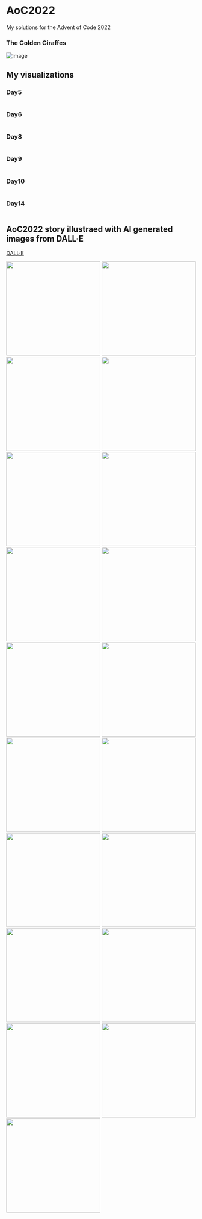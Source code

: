 # AoC2022
My solutions for the Advent of Code 2022


### The Golden Giraffes
![image](https://github.com/AndreaBarghetti/AdventOfCode/blob/main/AoC2021/golden_giraffes.png)


## My visualizations

### Day5
![<img src="AoC2021/Day5/animation.gif" width="500"/>](AoC2021/Day5/animation.gif)

### Day6
![<img src="AoC2021/Day6/animation.gif" width="500"/>](AoC2021/Day6/animation.gif)

### Day8
![<img src="AoC2021/Day8/animation.gif" width="500"/>](AoC2021/Day8/animation.gif)

### Day9
![<img src="AoC2021/Day9/animation.gif" width="500"/>](AoC2021/Day9/animation.gif)

### Day10
![<img src="AoC2021/Day10/animation.gif" width="500"/>](AoC2021/Day10/animation.gif)

### Day14
![<img src="AoC2021/Day14/animation.gif" width="500"/>](AoC2021/Day14/animation.gif)

## AoC2022 story illustraed with AI generated images from DALL·E
[DALL·E](https://labs.openai.com/)

<img src="AoC2021/Day1/DALL·E.png" width="250"/> <img src="AoC2021/Day2/DALL·E.png" width="250"/> <img src="AoC2021/Day3/DALL·E.png" width="250"/> <img src="AoC2021/Day4/DALL·E.png" width="250"/> <img src="AoC2021/Day5/DALL·E.png" width="250"/> <img src="AoC2021/Day6/DALL·E.png" width="250"/> <img src="AoC2021/Day7/DALL·E.png" width="250"/> <img src="AoC2021/Day8/DALL·E.png" width="250"/> <img src="AoC2021/Day9/DALL·E.png" width="250"/> <img src="AoC2021/Day10/DALL·E.png" width="250"/> <img src="AoC2021/Day11/DALL·E.png" width="250"/> <img src="AoC2021/Day12/DALL·E.png" width="250"/> <img src="AoC2021/Day13/DALL·E.png" width="250"/> <img src="AoC2021/Day14/DALL·E.png" width="250"/> <img src="AoC2021/Day15/DALL·E.png" width="250"/> <img src="AoC2021/Day16/DALL·E.png" width="250"/> <img src="AoC2021/Day17/DALL·E.png" width="250"/> <img src="AoC2021/Day18/DALL·E.png" width="250"/>
<img src="AoC2021/Day19/DALL·E.png" width="250"/>

